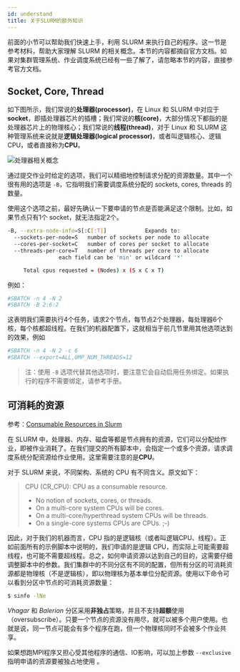 ```yaml
---
id: understand
title: 关于SLURM的额外知识
---
```


前面的小节可以帮助我们快速上手，利用 SLURM 来执行自己的程序。这一节是参考材料，帮助大家理解 SLURM 的相关概念。本节的内容都摘自官方文档。如果对集群管理系统、作业调度系统已经有一些了解了，请忽略本节的内容，直接参考官方文档。

## Socket, Core, Thread

如下图所示，我们常说的**处理器(processor)**，在 Linux 和 SLURM 中对应于**socket**，即插处理器芯片的插槽；我们常说的**核(core)**，大部分情况下都指的是处理器芯片上的物理核心；我们常说的**线程(thread)**，对于 Linux 和 SLURM 这种管理系统来说就是**逻辑处理器(logical processor)**，或者叫逻辑核心、逻辑CPU，或者直接称为**CPU**。

![处理器相关概念](https://slurm.schedmd.com/mc_support.gif)

通过提交作业时给定的选项，我们可以精细地控制请求分配的资源数量。其中一个很有用的选项是 `-B`，它指明我们需要调度系统分配的 sockets, cores, threads 的数量。

使用这个选项之前，最好先确认一下要申请的节点是否能满足这个限制。比如，如果节点只有1个 socket，就无法指定2个。

```bash
-B, --extra-node-info=S[:C[:T]]            Expands to:
  --sockets-per-node=S   number of sockets per node to allocate
  --cores-per-socket=C   number of cores per socket to allocate
  --threads-per-core=T   number of threads per core to allocate
                each field can be 'min' or wildcard '*'

     Total cpus requested = (Nodes) x (S x C x T)
```

例如：

```bash
#SBATCH -n 4 -N 2
#SBATCH -B 2:6:2
```

这表明我们需要执行4个任务，请求2个节点，每节点2个处理器，每处理器6个核，每个核都超线程。在我们的机器配置下，这就相当于前几节里用其他选项达到的效果，例如

```bash
#SBATCH -n 4 -N 2 -c 6
#SBATCH --export=ALL,OMP_NUM_THREADS=12
```

> 注：使用 `-B` 选项代替其他选项时，要注意它会自动启用任务绑定。如果执行的程序不需要绑定，请参考手册。

## 可消耗的资源

参考：[Consumable Resources in Slurm](https://slurm.schedmd.com/cons_res.html)

在 SLURM 中，处理器、内存、磁盘等都是节点拥有的资源，它们可以分配给作业，即被作业消耗了。在我们提交的所有脚本中，会指定一个或多个资源，请求调度系统分配资源给作业使用。这里需要注意的是**CPU**。

对于 SLURM 来说，不同架构、系统的 CPU 有不同含义。原文如下：

> CPU (CR_CPU): CPU as a consumable resource.
> - No notion of sockets, cores, or threads.
> - On a multi-core system CPUs will be cores.
> - On a multi-core/hyperthread system CPUs will be threads.
> - On a single-core systems CPUs are CPUs. ;-)

因此，对于我们的机器而言，CPU 指的是逻辑核（或者叫逻辑CPU、线程）。正如前面所有的示例脚本中说明的，我们申请的是逻辑 CPU，而实际上可能需要超线程，也可能不需要超线程。总之，如何申请资源以达到自己的目的，这需要仔细调整脚本中的参数。我们集群中的不同分区有不同的配置，但所有分区的可消耗资源都是物理核（不是逻辑核），即以物理核为基本单位分配资源。使用以下命令可以看到分区中节点的可消耗资源数量：

```bash
$ sinfo -lNe
```

*Vhagar* 和 *Balerion* 分区采用**非独占**策略，并且不支持**超额**使用（oversubscribe）。只要一个节点的资源没有用尽，就可以被多个用户使用。也就是说，同一节点可能会有多个程序在跑，但一个物理核同时不会被多个作业共享。

如果想跑MPI程序又担心受其他程序的通信、IO影响，可以加上参数 `--exclusive` 指明申请的资源要被独占地使用 。